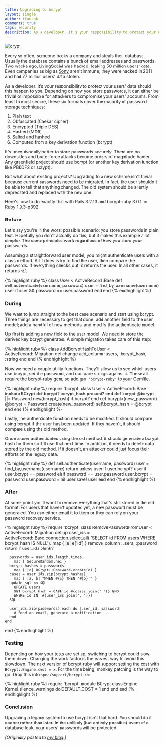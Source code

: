 ```yaml
---
title: Upgrading to bcrypt
layout: single
author: tfausak
comments: true
tags: security
description: As a developer, it's your responsibility to protect your users' data. Depending on how you store passwords, it can either be trivial or impossible for attackers to compromise your users' accounts.
---
```


![crypt](http://cl.ly/image/2L3J3n1I2k3S/Screen%20Shot%202014-04-05%20at%207.02.49%20PM.png)

Every so often, someone hacks a company and steals their database. Usually the database contains a bunch of email addresses and passwords. Two weeks ago, [LivingSocial](https://www.livingsocial.com/createpassword) was hacked, leaking 50 million users' data. Even companies as big as [Sony](http://blog.us.playstation.com/2011/04/26/update-on-playstation-network-and-qriocity/) aren't immune; they were hacked in 2011 and had 77 million users' data stolen.

As a developer, it's your responsibility to protect your users' data should this happen to you. Depending on how you store passwords, it can either be trivial or impossible for attackers to compromise your users' accounts. From least to most secure, these six formats cover the majority of password storage techniques:

  1. Plain text
  2. Obfuscated (Caesar cipher)
  3. Encrypted (Triple DES)
  4. Hashed (MD5)
  5. Salted and hashed
  6. Computed from a key derivation function (bcrypt)

It's unequivocally better to store passwords securely. There are no downsides and brute-force attacks become orders of magnitude harder. Any greenfield project should use bcrypt (or another key derivation function like PBKDF2 or scrypt).

But what about existing projects? Upgrading to a new scheme isn't trivial because current passwords need to be migrated. In fact, the user shouldn't be able to tell that anything changed. The old system should be silently deprecated and replaced with the new one.

Here's how to do exactly that with Rails 3.2.13 and bcrypt-ruby 3.0.1 on Ruby 1.9.3-p392.

### Before

Let's say you're in the worst possible scenario: you store passwords in plain text. Hopefully you don't actually do this, but it makes this example a lot simpler. The same principles work regardless of how you store your passwords.

Assuming a straightforward user model, you might authenticate users with a class method. All it does is try to find the user, then compare the passwords. If everything checks out, it returns the user. In all other cases, it returns `nil`.

{% highlight ruby %}
  class User < ActiveRecord::Base
    def self.authenticate(username, password)
      user = find_by_username(username)
      user if user && password == user.password
    end
  end
{% endhighlight %}


### During

We want to jump straight to the best case scenario and start using bcrypt. Three things are necessary to get that done: add another field to the user model; add a handful of new methods; and modify the authenticate model.

Up first is adding a new field to the user model. We need to store the derived key bcrypt generates. A simple migration takes care of this step:

{% highlight ruby %}
  class AddBcryptHashToUser < ActiveRecord::Migration
    def change
      add_column :users, :bcrypt_hash, :string
    end
  end
{% endhighlight %}

Now we need a couple utility functions. They'll allow us to see which users use bcrypt, set the password, and compare strings against it. These all require the [bcrypt-ruby](https://github.com/codahale/bcrypt-ruby) gem, so add `gem 'bcrypt-ruby'` to your Gemfile.

{% highlight ruby %}
  require 'bcrypt'
  class User < ActiveRecord::Base
    include BCrypt
    def bcrypt?
      bcrypt_hash.present?
    end
    def bcrypt
      @bcrypt ||= Password.new(bcrypt_hash) if bcrypt?
    end
    def bcrypt=(new_password)
      @bcrypt = Password.create(new_password)
      self.bcrypt_hash = @bcrypt
    end
  end
{% endhighlight %}

Lastly, the authenticate function needs to be modified. It should compare using bcrypt if the user has been updated. If they haven't, it should compare using the old method.

Once a user authenticates using the old method, it should generate a bcrypt hash for them so it'll use that next time. In addition, it needs to delete data stored by the old method. If it doesn't, an attacker could just focus their efforts on the legacy data.

{% highlight ruby %}
  def self.authenticate(username, password)
    user = find_by_username(username)
    return unless user
    if user.bcrypt?
      user if user.bcrypt == password
    elsif password == user.password
      user.bcrypt = password
      user.password = nil
      user.save!
      user
    end
  end
{% endhighlight %}

### After

At some point you'll want to remove everything that's still stored in the old format. For users that haven't updated yet, a new password must be generated. You can either email it to them or they can rely on your password recovery service.

{% highlight ruby %}
  require 'bcrypt'
  class RemovePasswordFromUser < ActiveRecord::Migration
    def up
      user_ids = ActiveRecord::Base.connection.select_all(
          'SELECT id FROM users WHERE bcrypt_hash IS NULL').
        map { |e| e['id'] }
      remove_column :users, :password
      return if user_ids.blank?

      passwords = user_ids.length.times.
        map { SecureRandom.hex }
      bcrypt_hashes = passwords.
        map { |e| BCrypt::Password.create(e) }
      cases = user_ids.zip(bcrypt_hashes).
        map { |a, b| "WHEN #{a} THEN '#{b}'" }
      update_sql <<-SQL
        UPDATE users
        SET bcrypt_hash = CASE id #{cases.join(' ')} END
        WHERE id IN (#{user_ids.join(', ')})
      SQL

      user_ids.zip(passwords).each do |user_id, password|
        # Send an email, generate a notification, ...
      end
    end
  end
{% endhighlight %}

### Testing

Depending on how your tests are set up, switching to bcrypt could slow them down. Changing the work factor is the easiest way to avoid this slowdown. The next version of bcrypt-ruby will support setting the cost with `BCrypt::Engine.cost = x`. For the time being, monkey patching is the way to go. Drop this into `spec/support/bcrypt.rb`:

{% highlight ruby %}
  require 'bcrypt'
  module BCrypt
    class Engine
      Kernel.silence_warnings do
        DEFAULT_COST = 1
      end
    end
  end
{% endhighlight %}

### Conclusion

Upgrading a legacy system to use bcrypt isn't that hard. You should do it sooner rather than later. In the unlikely (but entirely possible) event of a database leak, your users' passwords will be protected.

_[Originally posted to [my blog](http://taylor.fausak.me/2013/05/08/upgrading-to-bcrypt/).]_
